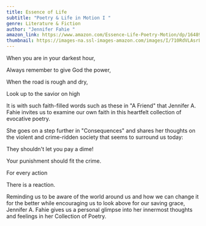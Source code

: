 ```yaml
---
title: Essence of Life
subtitle: "Poetry & Life in Motion I "
genre: Literature & Fiction
author: "Jennifer Fahie "
amazon_link: https://www.amazon.com/Essence-Life-Poetry-Motion/dp/1648954804/ref=sr_1_1?crid=2PAEQ0501V3DJ&keywords=9781648954801&qid=1643090377&sprefix=9781648954801%2Caps%2C246&sr=8-1
thumbnail: https://images-na.ssl-images-amazon.com/images/I/710RdVLAsrL.jpg
---
```

When you are in your darkest hour,

Always remember to give God the power,

When the road is rough and dry,

Look up to the savior on high

It is with such faith-filled words such as these in "A Friend" that Jennifer A. Fahie invites us to examine our own faith in this heartfelt collection of evocative poetry.

She goes on a step further in "Consequences" and shares her thoughts on the violent and crime-ridden society that seems to surround us today:

They shouldn't let you pay a dime!

Your punishment should fit the crime.

For every action

There is a reaction.

Reminding us to be aware of the world around us and how we can change it for the better while encouraging us to look above for our saving grace, Jennifer A. Fahie gives us a personal glimpse into her innermost thoughts and feelings in her Collection of Poetry.